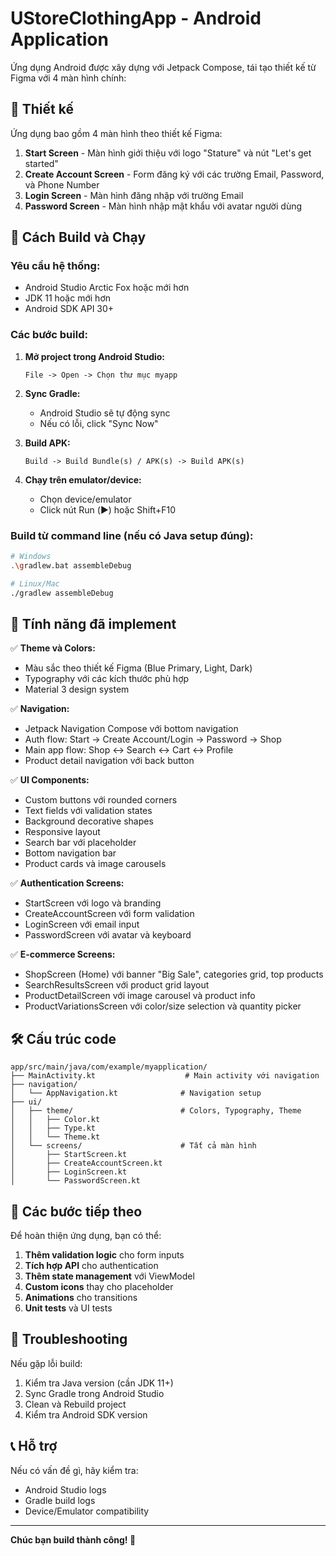 # UStoreClothingApp - Android Application

Ứng dụng Android được xây dựng với Jetpack Compose, tái tạo thiết kế từ Figma với 4 màn hình chính:

## 🎨 Thiết kế

Ứng dụng bao gồm 4 màn hình theo thiết kế Figma:

1. **Start Screen** - Màn hình giới thiệu với logo "Stature" và nút "Let's get started"
2. **Create Account Screen** - Form đăng ký với các trường Email, Password, và Phone Number
3. **Login Screen** - Màn hình đăng nhập với trường Email
4. **Password Screen** - Màn hình nhập mật khẩu với avatar người dùng

## 🚀 Cách Build và Chạy

### Yêu cầu hệ thống:

- Android Studio Arctic Fox hoặc mới hơn
- JDK 11 hoặc mới hơn
- Android SDK API 30+

### Các bước build:

1. **Mở project trong Android Studio:**

   ```
   File -> Open -> Chọn thư mục myapp
   ```

2. **Sync Gradle:**

   - Android Studio sẽ tự động sync
   - Nếu có lỗi, click "Sync Now"

3. **Build APK:**

   ```
   Build -> Build Bundle(s) / APK(s) -> Build APK(s)
   ```

4. **Chạy trên emulator/device:**
   - Chọn device/emulator
   - Click nút Run (▶️) hoặc Shift+F10

### Build từ command line (nếu có Java setup đúng):

```bash
# Windows
.\gradlew.bat assembleDebug

# Linux/Mac
./gradlew assembleDebug
```

## 📱 Tính năng đã implement

✅ **Theme và Colors:**

- Màu sắc theo thiết kế Figma (Blue Primary, Light, Dark)
- Typography với các kích thước phù hợp
- Material 3 design system

✅ **Navigation:**

- Jetpack Navigation Compose với bottom navigation
- Auth flow: Start → Create Account/Login → Password → Shop
- Main app flow: Shop ↔ Search ↔ Cart ↔ Profile
- Product detail navigation với back button

✅ **UI Components:**

- Custom buttons với rounded corners
- Text fields với validation states
- Background decorative shapes
- Responsive layout
- Search bar với placeholder
- Bottom navigation bar
- Product cards và image carousels

✅ **Authentication Screens:**

- StartScreen với logo và branding
- CreateAccountScreen với form validation
- LoginScreen với email input
- PasswordScreen với avatar và keyboard

✅ **E-commerce Screens:**

- ShopScreen (Home) với banner "Big Sale", categories grid, top products
- SearchResultsScreen với product grid layout
- ProductDetailScreen với image carousel và product info
- ProductVariationsScreen với color/size selection và quantity picker

## 🛠️ Cấu trúc code

```
app/src/main/java/com/example/myapplication/
├── MainActivity.kt                    # Main activity với navigation
├── navigation/
│   └── AppNavigation.kt              # Navigation setup
├── ui/
│   ├── theme/                        # Colors, Typography, Theme
│   │   ├── Color.kt
│   │   ├── Type.kt
│   │   └── Theme.kt
│   └── screens/                      # Tất cả màn hình
│       ├── StartScreen.kt
│       ├── CreateAccountScreen.kt
│       ├── LoginScreen.kt
│       └── PasswordScreen.kt
```

## 🎯 Các bước tiếp theo

Để hoàn thiện ứng dụng, bạn có thể:

1. **Thêm validation logic** cho form inputs
2. **Tích hợp API** cho authentication
3. **Thêm state management** với ViewModel
4. **Custom icons** thay cho placeholder
5. **Animations** cho transitions
6. **Unit tests** và UI tests

## 🔧 Troubleshooting

Nếu gặp lỗi build:

1. Kiểm tra Java version (cần JDK 11+)
2. Sync Gradle trong Android Studio
3. Clean và Rebuild project
4. Kiểm tra Android SDK version

## 📞 Hỗ trợ

Nếu có vấn đề gì, hãy kiểm tra:

- Android Studio logs
- Gradle build logs
- Device/Emulator compatibility

---

**Chúc bạn build thành công! 🎉**
